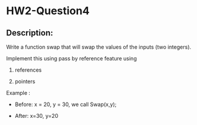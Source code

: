 # HW2-Question4

## Description:
Write a function swap that will swap the values of the inputs (two integers).

Implement this using pass by reference feature using

1. references

2. pointers

Example :

- Before: x = 20, y = 30, we call Swap(x,y);

- After: x=30, y=20
